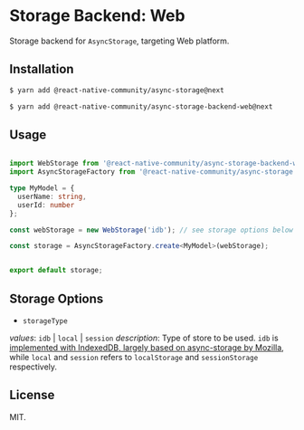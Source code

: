 # Storage Backend: Web

Storage backend for `AsyncStorage`, targeting Web platform.

## Installation

```bash
$ yarn add @react-native-community/async-storage@next

$ yarn add @react-native-community/async-storage-backend-web@next
```

## Usage

```typescript

import WebStorage from '@react-native-community/async-storage-backend-web';
import AsyncStorageFactory from '@react-native-community/async-storage';

type MyModel = {
  userName: string,
  userId: number
};

const webStorage = new WebStorage('idb'); // see storage options below

const storage = AsyncStorageFactory.create<MyModel>(webStorage);


export default storage;
```

## Storage Options

- `storageType`

*values*: `idb` | `local` | `session`
*description*: Type of store to be used. `idb` is [implemented with IndexedDB, largely based on async-storage by Mozilla](https://www.npmjs.com/package/idb-keyval), while `local` and `session` refers to `localStorage` and `sessionStorage` respectively.


## License

MIT.
